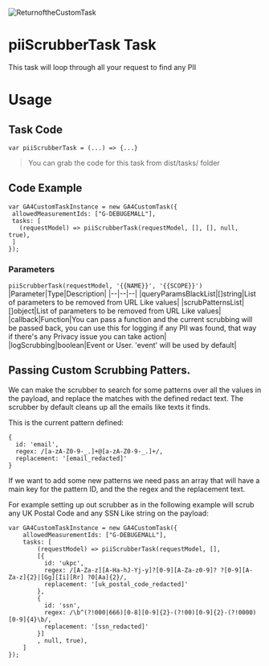 
![ReturnoftheCustomTask](https://github.com/user-attachments/assets/92f0b278-1d0e-4d62-a289-2ac203eefc25)

# piiScrubberTask Task

This task will loop through all your request to find any PII

# Usage
## Task Code

```var piiScrubberTask = (...) => {...}```
> You can grab the code for this task from dist/tasks/ folder

## Code Example
```
var GA4CustomTaskInstance = new GA4CustomTask({
 allowedMeasurementIds: ["G-DEBUGEMALL"],
 tasks: [
   (requestModel) => piiScrubberTask(requestModel, [], [], null, true),
 ]
});
```

### Parameters

```piiScrubberTask(requestModel, '{{NAME}}', '{{SCOPE}}')```
|Parameter|Type|Description|
|--|--|--|
|queryParamsBlackList|[]string|List of parameters to be removed from URL Like values|
|scrubPatternsList|[]object|List of parameters to be removed from URL Like values|
|callback|Function|You can pass a function and the current scrubbing will be passed back, you can use this for logging if any PII was found, that way if there's any Privacy issue you can take action|
|logScrubbing|boolean|Event or User. 'event' will be used by default|

## Passing Custom Scrubbing Patters.
We can make the scrubber to search for some patterns over all the values in the payload, and replace the matches with the defined redact text.
The scrubber by default cleans up all the emails like texts it finds.

This is the current pattern defined:
```
{
  id: 'email',
  regex: /[a-zA-Z0-9-_.]+@[a-zA-Z0-9-_.]+/,
  replacement: '[email_redacted]'
}
```

If we want to add some new patterns we need pass an array that will have a main key for the pattern ID, and the the regex and the replacement text. 

For example setting up out scrubber as in the following example will scrub any UK Postal Code and any SSN Like string on the payload:

```
var GA4CustomTaskInstance = new GA4CustomTask({
    allowedMeasurementIds: ["G-DEBUGEMALL"],
    tasks: [
        (requestModel) => piiScrubberTask(requestModel, [], 
        [{
          id: 'ukpc',
          regex: /[A-Za-z][A-Ha-hJ-Yj-y]?[0-9][A-Za-z0-9]? ?[0-9][A-Za-z]{2}|[Gg][Ii][Rr] ?0[Aa]{2}/,
          replacement: '[uk_postal_code_redacted]'
        },
        {
          id: 'ssn',
          regex: /\b^(?!000|666)[0-8][0-9]{2}-(?!00)[0-9]{2}-(?!0000)[0-9]{4}\b/,
          replacement: '[ssn_redacted]'
        }]
        , null, true),
    ]
});
```